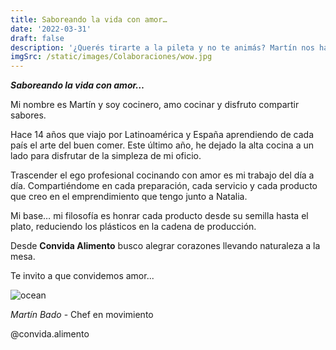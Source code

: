 ```yaml
---
title: Saboreando la vida con amor…
date: '2022-03-31'
draft: false
description: '¿Querés tirarte a la pileta y no te animás? Martín nos habla de cómo pasó de ser chef Michelin a "Convidar Alimentos"'
imgSrc: /static/images/Colaboraciones/wow.jpg
---
```






***Saboreando la vida con amor…***

Mi nombre es Martín y soy cocinero, amo cocinar y disfruto compartir sabores.

Hace 14 años que viajo por Latinoamérica y España aprendiendo de cada país el arte del buen comer. Este último año, he dejado la alta cocina a un lado para disfrutar de la simpleza de mi oficio. 

Trascender el ego profesional cocinando con amor es mi trabajo del día a día. Compartiéndome en cada preparación, cada servicio y cada producto que creo en el emprendimiento que tengo junto a Natalia.

Mi base… mi filosofía es honrar cada producto desde su semilla hasta el plato, reduciendo los plásticos en la cadena de producción.

Desde **Convida Alimento** busco alegrar corazones llevando naturaleza a la mesa.

Te invito a que convidemos amor...

<Image alt="ocean" src="/static/images/Colaboraciones/mate.jpg" width={310} height={300} />

*Martín Bado* - Chef en movimiento

@convida.alimento